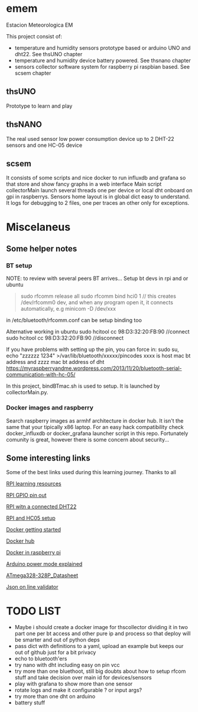 # emem
Estacion Meteorologica EM

This project consist of:
- temperature and humidity sensors prototype based or arduino UNO and dht22. See thsUNO chapter
- temperature and humidity device battery powered. See thsnano chapter
- sensors collector software system for raspberry pi raspbian based. See scsem chapter

## thsUNO

Prototype to learn and play

## thsNANO

The real used sensor low power consumption device up to 2 DHT-22 sensors and one HC-05 device


## scsem 

It consists of some scripts and nice docker to run influxdb and grafana so that store and show fancy graphs in a web interface
Main script collectorMain launch several threads one per device or local dht onboard on gpi in raspberrys. Sensors home layout is in global dict easy to understand.
It logs for debugging to 2 files, one per traces an other only for exceptions.

# Miscelaneus 

## Some helper notes

### BT setup 

NOTE: to review with several peers BT arrives...
Setup bt devs in rpi and or ubuntu
>sudo rfcomm release all
>sudo rfcomm bind hci0 <hc5-addr> 1  // this creates /dev/rfcomm0 dev, and when any program open it, it connects automatically, e.g minicom -D /dev/xxx

in /etc/bluetooth/rfcomm.conf can be setup binding too

Alternative working in ubuntu
sudo hcitool cc 98:D3:32:20:FB:90  //connect
sudo hcitool cc 98:D3:32:20:FB:90  //disconnect

If you have problems with setting up the pin, you can force in: sudo su,  echo "zzzzzz 1234" >/var/lib/bluetooth/xxxxx/pincodes   xxxx is host mac bt address and zzzz mac bt address of dht 
https://myraspberryandme.wordpress.com/2013/11/20/bluetooth-serial-communication-with-hc-05/

In this project, bindBTmac.sh is used to setup. It is launched by collectorMain.py.

### Docker images and raspberry

Search raspberry images as armhf architecture in docker hub. It isn't the same that your tipically x86 laptop.  For an easy hack compatibility check docker_influxdb or docker_grafana launcher script in this repo.  Fortunately comunity is great, however there is some concern about security... 

## Some interesting links

Some of the best links used during this learning journey. Thanks to all 

[RPI learning resources](https://www.raspberrypi.org/resources/learn/)

[RPI GPIO pin out](https://pinout.xyz/pinout/pin12_gpio18#)

[RPI witn a connected DHT22](https://github.com/adafruit/Adafruit_Python_DHT)

[RPI and HC05 setup](https://myraspberryandme.wordpress.com/2013/11/20/bluetooth-serial-communication-with-hc-05/)

[Docker getting started](https://docs.docker.com/get-started/)

[Docker hub](https://hub.docker.com/)

[Docker in raspberry pi](https://blog.alexellis.io/5-things-docker-rpi/)

[Arduino power mode explained](https://aprendiendoarduino.wordpress.com/2016/11/16/arduino-sleep-mode/)

[ATmega328-328P_Datasheet](http://www.atmel.com/Images/Atmel-42735-8-bit-AVR-Microcontroller-ATmega328-328P_Datasheet.pdf)

[Json on line validator](https://jsonlint.com/)


# TODO LIST
- Maybe i should create a docker image for thscollector dividing it in two part one per bt access and other pure ip and process so that deploy will be smarter and out of python deps
- pass dict with definitions to a yaml, upload an example but keeps our out of github just for a bit privacy
- echo to bluetooth'ers
- try nano with dht including easy on pin vcc
- try more than one bluethoot, still big doubts about how to setup rfcom stuff and take decision over main id for devices/sensors
- play with grafana to show more than one sensor
- rotate logs and make it configurable ? or input args?
- try more than one dht on arduino
- battery stuff 



